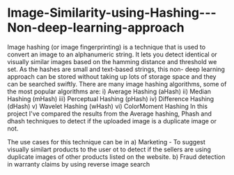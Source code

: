 # Image-Similarity-using-Hashing---Non-deep-learning-approach
Image hashing (or image fingerprinting) is a technique that is used to convert an image to an alphanumeric string. It lets you detect identical or visually similar images based on the hamming distance and threshold we set.
As the hashes are small and text-based strings, this non- deep learning approach can be stored without taking up lots of storage space and they can be searched swiftly.
There are many image hashing algorithms, some of the most popular algorithms are: 
i) Average Hashing (aHash) 
ii) Median Hashing (mHash) 
iii) Perceptual Hashing (pHash) 
iv) Difference Hashing (dHash) 
v) Wavelet Hashing (wHash) 
vi) ColorMoment Hashing
In this project I've compared the results from the Average hashing, Phash and dhash techniques to detect if the uploaded image is a duplicate image or not.

The use cases for this technique can be in 
a) Marketing - To suggest visually similart products to the user ot to detect if the sellers are using duplicate images of other products listed on the website.
b) Fraud detection in warranty claims by using reverse image search 
